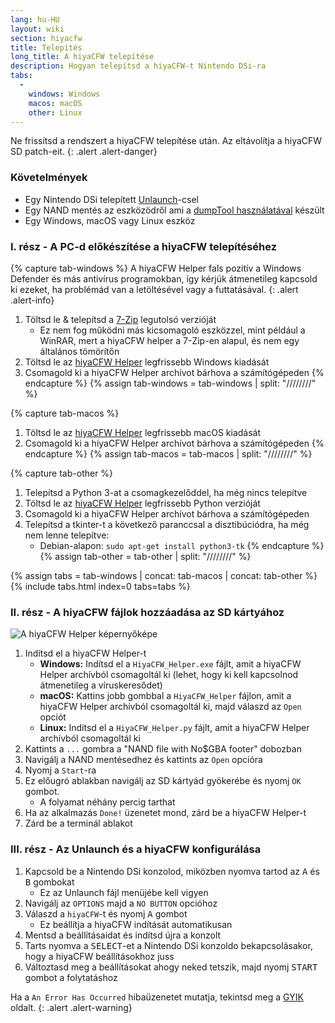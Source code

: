 ```yaml
---
lang: hu-HU
layout: wiki
section: hiyacfw
title: Telepítés
long_title: A hiyaCFW telepítése
description: Hogyan telepítsd a hiyaCFW-t Nintendo DSi-ra
tabs:
  - 
    windows: Windows
    macos: macOS
    other: Linux
---
```


Ne frissítsd a rendszert a hiyaCFW telepítése után. Az eltávolítja a hiyaCFW SD patch-eit.
{: .alert .alert-danger}

### Követelmények
- Egy Nintendo DSi telepített [Unlaunch](https://dsi.cfw.guide/installing-unlaunch)-csel
- Egy NAND mentés az eszközödről ami a [dumpTool használatával](https://dsi.cfw.guide/dumping-nand) készült
- Egy Windows, macOS vagy Linux eszköz

### I. rész - A PC-d előkészítése a hiyaCFW telepítéséhez
{% capture tab-windows %}
A hiyaCFW Helper fals pozitív a Windows Defender és más antivírus programokban, így kérjük átmenetileg kapcsold ki ezeket, ha problémád van a letöltésével vagy a futtatásával.
{: .alert .alert-info}

1. Töltsd le & telepítsd a [7-Zip](https://www.7-zip.org/download.html) legutolsó verzióját
    - Ez nem fog működni más kicsomagoló eszközzel, mint például a WinRAR, mert a hiyaCFW helper a 7-Zip-en alapul, és nem egy általános tömörítőn
1. Töltsd le az [hiyaCFW Helper](https://github.com/mondul/HiyaCFW-Helper/releases) legfrissebb Windows kiadását
1. Csomagold ki a hiyaCFW Helper archívot bárhova a számítógépeden
{% endcapture %}
{% assign tab-windows = tab-windows | split: "////////" %}

{% capture tab-macos %}
1. Töltsd le az [hiyaCFW Helper](https://github.com/mondul/HiyaCFW-Helper/releases) legfrissebb macOS kiadását
1. Csomagold ki a hiyaCFW Helper archívot bárhova a számítógépeden
{% endcapture %}
{% assign tab-macos = tab-macos | split: "////////" %}

{% capture tab-other %}
1. Telepítsd a Python 3-at a csomagkezelőddel, ha még nincs telepítve
1. Töltsd le az [hiyaCFW Helper](https://github.com/mondul/HiyaCFW-Helper/releases) legfrissebb Python verzióját
1. Csomagold ki a hiyaCFW Helper archívot bárhova a számítógépeden
1. Telepítsd a tkinter-t a következő paranccsal a disztibúciódra, ha még nem lenne telepítve:
    - Debian-alapon: `sudo apt-get install python3-tk`
{% endcapture %}
{% assign tab-other = tab-other | split: "////////" %}

{% assign tabs = tab-windows | concat: tab-macos | concat: tab-other %}
{% include tabs.html index=0 tabs=tabs %}

### II. rész - A hiyaCFW fájlok hozzáadása az SD kártyához
![A hiyaCFW Helper képernyőképe](https://image.ibb.co/hhzKRL/Screen-Shot-2018-10-18-at-16-30-18.png)

1. Indítsd el a hiyaCFW Helper-t
    - **Windows:** Indítsd el a `HiyaCFW_Helper.exe` fájlt, amit a hiyaCFW Helper archívból csomagoltál ki (lehet, hogy ki kell kapcsolnod átmenetileg a víruskeresődet)
    - **macOS:** Kattins jobb gombbal a `HiyaCFW_Helper` fájlon, amit a hiyaCFW Helper archívból csomagoltál ki, majd válaszd az `Open` opciót
    - **Linux:** Indítsd el a `HiyaCFW_Helper.py` fájlt, amit a hiyaCFW Helper archívból csomagoltál ki
1. Kattints a `...` gombra a "NAND file with No$GBA footer" dobozban
1. Navigálj a NAND mentésedhez és kattints az `Open` opcióra
1. Nyomj a `Start`-ra
1. Ez előugró ablakban navigálj az SD kártyád gyökerébe és nyomj `OK` gombot.
    - A folyamat néhány percig tarthat
1. Ha az alkalmazás `Done!` üzenetet mond, zárd be a hiyaCFW Helper-t
1. Zárd be a terminál ablakot

### III. rész - Az Unlaunch és a hiyaCFW konfigurálása
1. Kapcsold be a Nintendo DSi konzolod, miközben nyomva tartod az <kbd class="face">A</kbd> és <kbd class="face">B</kbd> gombokat
    - Ez az Unlaunch fájl menüjébe kell vigyen
1. Navigálj az `OPTIONS` majd a `NO BUTTON` opcióhoz
1. Válaszd a `hiyaCFW`-t és nyomj <kbd class="face">A</kbd> gombot
    - Ez beállítja a hiyaCFW indítását automatikusan
1. Mentsd a beállításaidat és indítsd újra a konzolt
1. Tarts nyomva a <kbd>SELECT</kbd>-et a Nintendo DSi konzoldo bekapcsolásakor, hogy a hiyaCFW beállításokhoz juss
1. Változtasd meg a beállításokat ahogy neked tetszik, majd nyomj <kbd>START</kbd> gombot a folytatáshoz

Ha a `An Error Has Occurred` hibaüzenetet mutatja, tekintsd meg a [GYIK](faq?faq=why-do-i-get-an-error-has-occurred-message-when-booting-hiyacfw) oldalt.
{: .alert .alert-warning}
